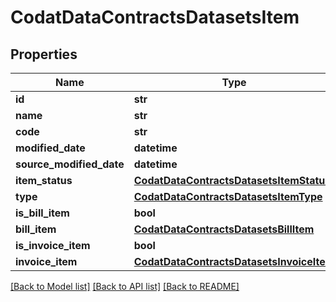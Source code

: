 # CodatDataContractsDatasetsItem

## Properties
Name | Type | Description | Notes
------------ | ------------- | ------------- | -------------
**id** | **str** |  | [optional] 
**name** | **str** |  | [optional] 
**code** | **str** |  | [optional] 
**modified_date** | **datetime** |  | [optional] 
**source_modified_date** | **datetime** |  | [optional] 
**item_status** | [**CodatDataContractsDatasetsItemStatus**](CodatDataContractsDatasetsItemStatus.md) |  | 
**type** | [**CodatDataContractsDatasetsItemType**](CodatDataContractsDatasetsItemType.md) |  | 
**is_bill_item** | **bool** |  | 
**bill_item** | [**CodatDataContractsDatasetsBillItem**](CodatDataContractsDatasetsBillItem.md) |  | [optional] 
**is_invoice_item** | **bool** |  | 
**invoice_item** | [**CodatDataContractsDatasetsInvoiceItem**](CodatDataContractsDatasetsInvoiceItem.md) |  | [optional] 

[[Back to Model list]](../README.md#documentation-for-models) [[Back to API list]](../README.md#documentation-for-api-endpoints) [[Back to README]](../README.md)

